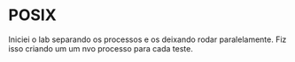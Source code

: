 # POSIX

Iniciei o lab separando os processos e os deixando rodar paralelamente. Fiz isso criando um um nvo processo para cada teste.  